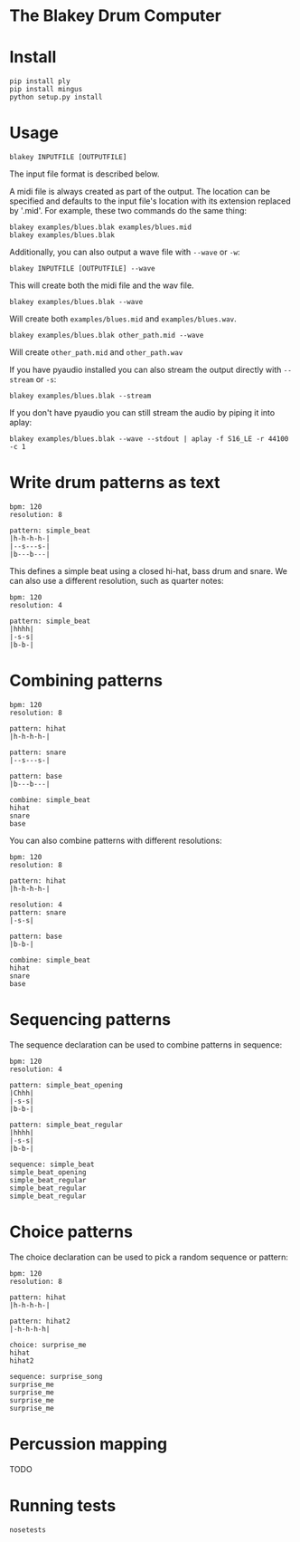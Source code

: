 The Blakey Drum Computer
========================

# Install

```
pip install ply
pip install mingus
python setup.py install
```

# Usage

```
blakey INPUTFILE [OUTPUTFILE]
```

The input file format is described below. 

A midi file is always created as part of the output. The location can be specified and defaults to the input file's location with its extension replaced by '.mid'. For example, these two commands do the same thing:

```
blakey examples/blues.blak examples/blues.mid
blakey examples/blues.blak
```


Additionally, you can also output a wave file with `--wave` or `-w`:

```
blakey INPUTFILE [OUTPUTFILE] --wave
```

This will create both the midi file and the wav file. 

```
blakey examples/blues.blak --wave
```

Will create both `examples/blues.mid` and `examples/blues.wav`.

```
blakey examples/blues.blak other_path.mid --wave
```

Will create `other_path.mid` and `other_path.wav`

If you have pyaudio installed you can also stream the output directly with `--stream` or `-s`:

```
blakey examples/blues.blak --stream
```

If you don't have pyaudio you can still stream the audio by piping it into aplay:

```
blakey examples/blues.blak --wave --stdout | aplay -f S16_LE -r 44100 -c 1
```


# Write drum patterns as text

```
bpm: 120
resolution: 8

pattern: simple_beat
|h-h-h-h-|
|--s---s-|
|b---b---|
```

This defines a simple beat using a closed hi-hat, bass drum and snare. 
We can also use a different resolution, such as quarter notes:

```
bpm: 120
resolution: 4

pattern: simple_beat
|hhhh|
|-s-s|
|b-b-|
```

# Combining patterns

```
bpm: 120
resolution: 8

pattern: hihat
|h-h-h-h-|

pattern: snare
|--s---s-|

pattern: base
|b---b---|

combine: simple_beat
hihat
snare
base
```

You can also combine patterns with different resolutions:

```
bpm: 120
resolution: 8

pattern: hihat
|h-h-h-h-|

resolution: 4
pattern: snare
|-s-s|

pattern: base
|b-b-|

combine: simple_beat
hihat
snare
base
```

# Sequencing patterns

The sequence declaration can be used to combine patterns in sequence:

```
bpm: 120
resolution: 4

pattern: simple_beat_opening
|Chhh|
|-s-s|
|b-b-|

pattern: simple_beat_regular
|hhhh|
|-s-s|
|b-b-|

sequence: simple_beat
simple_beat_opening 
simple_beat_regular
simple_beat_regular
simple_beat_regular
```

# Choice patterns

The choice declaration can be used to pick a random sequence or pattern:

```
bpm: 120
resolution: 8

pattern: hihat
|h-h-h-h-|

pattern: hihat2
|-h-h-h-h|

choice: surprise_me
hihat
hihat2

sequence: surprise_song
surprise_me
surprise_me
surprise_me
surprise_me
```

# Percussion mapping

TODO

# Running tests

```
nosetests
```
